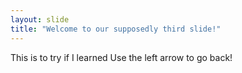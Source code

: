 ```yaml
---
layout: slide
title: "Welcome to our supposedly third slide!"
---
```

This is to try if I learned
Use the left arrow to go back!
